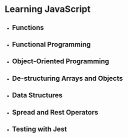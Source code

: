 # Learning JavaScript

- ## Functions

- ## Functional Programming

- ## Object-Oriented Programming

- ## De-structuring Arrays and Objects

- ## Data Structures 

- ## Spread and Rest Operators

- ## Testing with Jest
